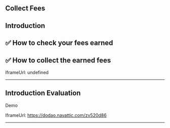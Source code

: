 ## Collect Fees


## Introduction


## ✅ How to check your fees earned 
## ✅ How to collect the earned fees    

IframeUrl: undefined    


---
## Introduction Evaluation

Demo    

IframeUrl: https://dodao.navattic.com/zv520d86    


---
